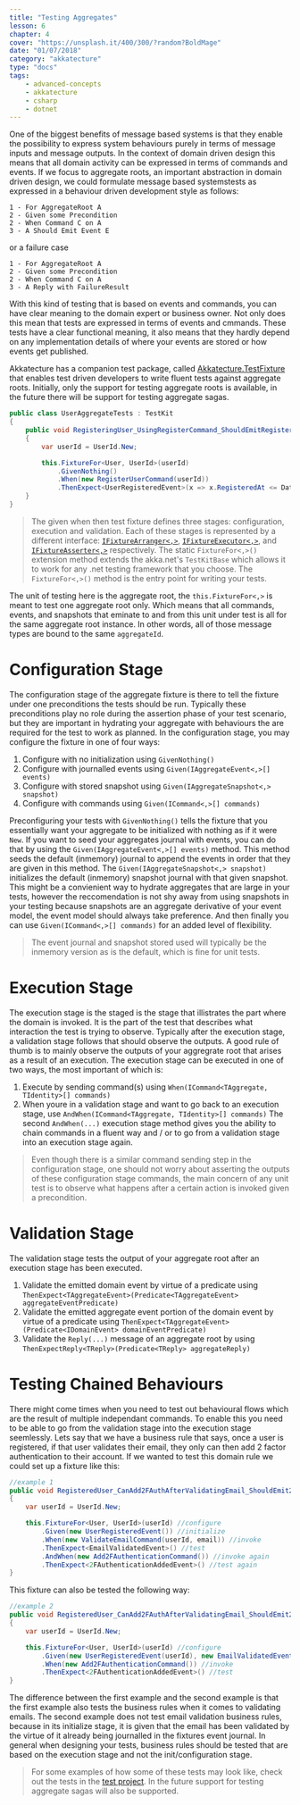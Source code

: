 ```yaml
---
title: "Testing Aggregates"
lesson: 6
chapter: 4
cover: "https://unsplash.it/400/300/?random?BoldMage"
date: "01/07/2018"
category: "akkatecture"
type: "docs"
tags:
    - advanced-concepts
    - akkatecture
    - csharp
    - dotnet
---
```

One of the biggest benefits of message based systems is that they enable the possibility to express system behaviours purely in terms of message inputs and message outputs. In the context of domain driven design this means that all domain activity can be expressed in terms of commands and events. If we focus to aggregate roots, an important abstraction in domain driven design, we could formulate message based systemstests as expressed in a behaviour driven development style as follows:

```
1 - For AggregateRoot A
2 - Given some Precondition
2 - When Command C on A
3 - A Should Emit Event E
```
or a failure case
```
1 - For AggregateRoot A
2 - Given some Precondition
2 - When Command C on A
3 - A Reply with FailureResult
```

With this kind of testing that is based on events and commands, you can have clear meaning to the domain expert or business owner. Not only does this mean that tests are expressed in terms of events and cmmands. These tests have a clear functional meaning, it also means that they hardly depend on any implementation details of where your events are stored or how events get published.

Akkatecture has a companion test package, called [Akkatecture.TestFixture](https://www.nuget.org/packages/Akkatecture.TestFixture/) that enables test driven developers to write fluent tests against aggregate roots. Initially, only the support for testing aggregate roots is available, in the future there will be support for testing aggregate sagas.


```csharp
public class UserAggregateTests : TestKit
{
    public void RegisteringUser_UsingRegisterCommand_ShouldEmitRegisteredEvent()
    {
        var userId = UserId.New;

        this.FixtureFor<User, UserId>(userId)
            .GivenNothing()
            .When(new RegisterUserCommand(userId))
            .ThenExpect<UserRegisteredEvent>(x => x.RegisteredAt <= DateTime.UtcNow);
    }
}
```

> The given when then test fixture defines three stages: configuration, execution and validation. Each of these stages is represented by a different interface: [`IFixtureArranger<,>`](https://github.com/Lutando/Akkatecture/blob/master/src/Akkatecture.TestFixture/Aggregates/IFixtureArranger.cs), [`IFixtureExecutor<,>`](https://github.com/Lutando/Akkatecture/blob/master/src/Akkatecture.TestFixture/Aggregates/IFixtureExecutor.cs), and [`IFixtureAsserter<,>`](https://github.com/Lutando/Akkatecture/blob/master/src/Akkatecture.TestFixture/Aggregates/IFixtureAsserter.cs) respectively. The static `FixtureFor<,>()` extension method extends the akka.net's `TestKitBase` which allows it to work for any .net testing framework that you choose. The `FixtureFor<,>()` method is the entry point for writing your tests.

The unit of testing here is the aggregate root, the `this.FixtureFor<,>` is meant to test one aggregate root only. Which means that all commands, events, and snapshots that eminate to and from this unit under test is all for the same aggregate root instance. In other words, all of those message types are bound to the same `aggregateId`.

# Configuration Stage

The configuration stage of the aggregate fixture is there to tell the fixture under one preconditions the tests should be run. Typically these preconditions play no role during the assertion phase of your test scenario, but they are important in hydrating your aggregate with behaviours the are required for the test to work as planned. In the configuration stage, you may configure the fixture in one of four ways:

1) Configure with no initialization using `GivenNothing()`
2) Configure with journalled events using `Given(IAggregateEvent<,>[] events)`
3) Configure with stored snapshot using `Given(IAggregateSnapshot<,> snapshot)`
4) Configure with commands using `Given(ICommand<,>[] commands)`

Preconfiguring your tests with `GivenNothing()` tells the fixture that you essentially want your aggregate to be initialized with nothing as if it were `New`. If you want to seed your aggregates journal with events, you can do that by using the `Given(IAggregateEvent<,>[] events)` method. This method seeds the default (inmemory) journal to append the events in order that they are given in this method. The `Given(IAggregateSnapshot<,> snapshot)` initializes the default (inmemory) snapshot journal with that given snapshot. This might be a convienient way to hydrate aggregates that are large in your tests, however the reccomendation is not shy away from using snapshots in your testing because snapshots are an aggregate derivative of your event model, the event model should always take preference. And then finally you can use `Given(ICommand<,>[] commands)` for an added level of flexibility.

> The event journal and snapshot stored used will typically be the inmemory version as is the default, which is fine for unit tests.

# Execution Stage

The execution stage is the staged is the stage that illistrates the part where the domain is invoked. It is the part of the test that describes what interaction the test is trying to observe. Typically after the execution stage, a validation stage follows that should observe the outputs. A good rule of thumb is to mainly observe the outputs of your aggregrate root that arises as a result of an execution. The execution stage can be executed in one of two ways, the most important of which is:

1) Execute by sending command(s) using `When(ICommand<TAggregate, TIdentity>[] commands)`
2) When youre in a validation stage and want to go back to an execution stage, use `AndWhen(ICommand<TAggregate, TIdentity>[] commands)`
The second `AndWhen(...)` execution stage method gives you the ability to chain commands in a fluent way and / or to go from a validation stage into an execution stage again.

> Even though there is a similar command sending step in the configuration stage, one should not worry about asserting the outputs of these configuration stage commands, the main concern of any unit test is to observe what happens after a certain action is invoked given a precondition.

# Validation Stage

The validation stage tests the output of your aggregate root after an execution stage has been executed.

1) Validate the emitted domain event by virtue of a predicate using `ThenExpect<TAggregateEvent>(Predicate<TAggregateEvent> aggregateEventPredicate)`
2) Validate the emitted aggregate event portion of the domain event by virtue of a predicate using `ThenExpect<TAggregateEvent>(Predicate<IDomainEvent> domainEventPredicate)`
3) Validate the `Reply(...)` message of an aggregate root by using `ThenExpectReply<TReply>(Predicate<TReply> aggregateReply)`

# Testing Chained Behaviours

There might come times when you need to test out behavioural flows which are the result of multiple independant commands. To enable this you need to be able to go from the validation stage into the execution stage seemlessly. Lets say that we have a business rule that says, once a user is registered, if that user validates their email, they only can then add 2 factor authentication to their account. If we wanted to test this domain rule we could set up a fixture like this:

```csharp
//example 1
public void RegisteredUser_CanAdd2FAuthAfterValidatingEmail_ShouldEmit2FAuthAddedEvent()
{
    var userId = UserId.New;

    this.FixtureFor<User, UserId>(userId) //configure
        .Given(new UserRegisteredEvent()) //initialize
        .When(new ValidateEmailCommand(userId, email)) //invoke
        .ThenExpect<EmailValidatedEvent>() //test
        .AndWhen(new Add2FAuthenticationCommand()) //invoke again
        .ThenExpect<2FAuthenticationAddedEvent>() //test again
}
```

This fixture can also be tested the following way:

```csharp
//example 2
public void RegisteredUser_CanAdd2FAuthAfterValidatingEmail_ShouldEmit2FAuthAddedEvent()
{
    var userId = UserId.New;

    this.FixtureFor<User, UserId>(userId) //configure
        .Given(new UserRegisteredEvent(userId), new EmailValidatedEvent(userId, email)) //initialize
        .When(new Add2FAuthenticationCommand()) //invoke
        .ThenExpect<2FAuthenticationAddedEvent>() //test
}
```

The difference between the first example and the second example is that the first example also tests the business rules when it comes to validating emails. The second example does not test email validation business rules, because in its initialize stage, it is given that the email has been validated by the virtue of it already being journalled in the fixtures event journal. In general when designing your tests, business rules should be tested that are based on the execution stage and not the init/configuration stage.

>For some examples of how some of these tests may look like, check out the tests in the [test project](https://github.com/Lutando/Akkatecture/blob/master/test/Akkatecture.Tests/UnitTests/Aggregates/AggregateTestsWithFixtures.cs). In the future support for testing aggregate sagas will also be supported.